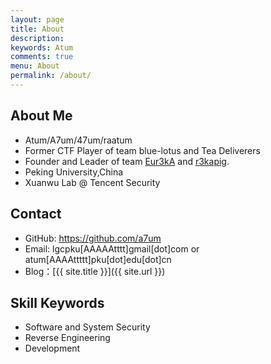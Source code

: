 ```yaml
---
layout: page
title: About
description: 
keywords: Atum
comments: true
menu: About
permalink: /about/
---
```


## About Me

* Atum/A7um/47um/raatum
* Former CTF Player of team blue-lotus and Tea Deliverers
* Founder and Leader of team [Eur3kA](http://r3ka.eu/) and [r3kapig](https://r3kapig.com).
* Peking University,China
* Xuanwu Lab @ Tencent Security


## Contact

* GitHub: https://github.com/a7um
* Email: lgcpku[AAAAAtttt]gmail[dot]com or atum[AAAAttttt]pku[dot]edu[dot]cn
* Blog：[{{ site.title }}]({{ site.url }})


## Skill Keywords

* Software and System Security
* Reverse Engineering
* Development


